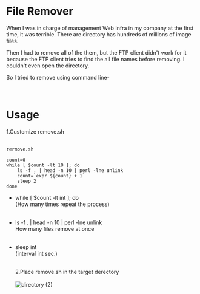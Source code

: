 # File Remover

When I was in charge of management Web Infra in my company at the first time, it was terrible.
There are directory has hundreds of millions of image files.

Then I had to remove all of the them, but the FTP client didn't work for it because the FTP client tries to find the all file names before removing. I couldn't even open the directory.

So I tried to remove using command line-
<br>
<br>
<br>

# Usage

1.Customize remove.sh
<br>
<br>

```Shell
rermove.sh

count=0
while [ $count -lt 10 ]; do
    ls -f . | head -n 10 | perl -lne unlink
    count=`expr ${count} + 1`
    sleep 2
done

```

- while [ $count -lt int ]; do
  <br>
  (How many times repeat the process)
  <br>
  <br>
- ls -f . | head -n 10 | perl -lne unlink
  <br>
  How many files remove at once
  <br>
  <br>
- sleep int
  <br>
  (interval int sec.)
  <br>
  <br>

  2.Place remove.sh in the target derectory
  <br>
  <br>
![directory (2)](https://user-images.githubusercontent.com/58777805/121776853-0e60f680-cbca-11eb-8796-0e74e7456a3f.png)
